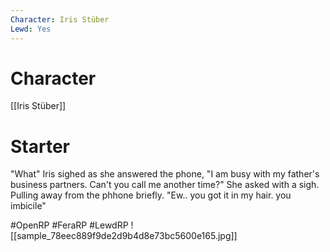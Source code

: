 ```yaml
---
Character: Iris Stüber
Lewd: Yes
---
```

# Character
[[Iris Stüber]]

# Starter
"What" Iris sighed as she answered the phone, "I am busy with my father's business partners. Can't you call me another time?" She asked with a sigh. Pulling away from the phhone briefly. "Ew.. you got it in my hair. you imbicile"

#OpenRP #FeraRP #LewdRP 
![[sample_78eec889f9de2d9b4d8e73bc5600e165.jpg]]